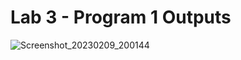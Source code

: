 # Lab 3 - Program 1 Outputs
![Screenshot_20230209_200144](https://user-images.githubusercontent.com/123664512/217981642-daf8b748-1ebc-4281-945c-afb3e079a03e.png)
